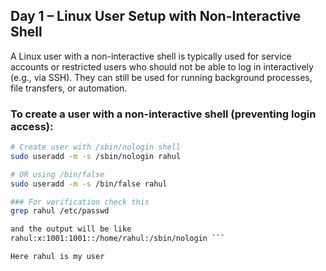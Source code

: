 ## Day 1 – Linux User Setup with Non-Interactive Shell

A Linux user with a non-interactive shell is typically used for service accounts or restricted users who should not be able to log in interactively (e.g., via SSH). 
They can still be used for running background processes, file transfers, or automation.

### To create a user with a non-interactive shell (preventing login access):

```bash
# Create user with /sbin/nologin shell
sudo useradd -m -s /sbin/nologin rahul

# OR using /bin/false
sudo useradd -m -s /bin/false rahul

### For verification check this 
grep rahul /etc/passwd

and the output will be like
rahul:x:1001:1001::/home/rahul:/sbin/nologin ```

Here rahul is my user


